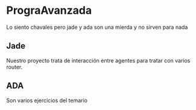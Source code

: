 # PrograAvanzada
Lo siento chavales pero jade y ada son una mierda y no sirven para nada

## Jade
Nuestro proyecto trata de interacción entre agentes para tratar con varios router.

## ADA
Son varios ejercicios del temario


